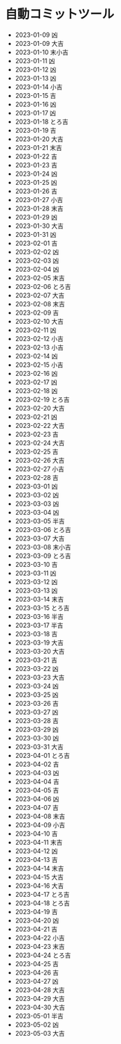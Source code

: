 # 自動コミットツール
- 2023-01-09 凶
- 2023-01-09 大吉
- 2023-01-10 末小吉
- 2023-01-11 凶
- 2023-01-12 凶
- 2023-01-13 凶
- 2023-01-14 小吉
- 2023-01-15 吉
- 2023-01-16 凶
- 2023-01-17 凶
- 2023-01-18 とろ吉
- 2023-01-19 吉
- 2023-01-20 大吉
- 2023-01-21 末吉
- 2023-01-22 吉
- 2023-01-23 吉
- 2023-01-24 凶
- 2023-01-25 凶
- 2023-01-26 吉
- 2023-01-27 小吉
- 2023-01-28 末吉
- 2023-01-29 凶
- 2023-01-30 大吉
- 2023-01-31 凶
- 2023-02-01 吉
- 2023-02-02 凶
- 2023-02-03 凶
- 2023-02-04 凶
- 2023-02-05 末吉
- 2023-02-06 とろ吉
- 2023-02-07 大吉
- 2023-02-08 末吉
- 2023-02-09 吉
- 2023-02-10 大吉
- 2023-02-11 凶
- 2023-02-12 小吉
- 2023-02-13 小吉
- 2023-02-14 凶
- 2023-02-15 小吉
- 2023-02-16 凶
- 2023-02-17 凶
- 2023-02-18 凶
- 2023-02-19 とろ吉
- 2023-02-20 大吉
- 2023-02-21 凶
- 2023-02-22 大吉
- 2023-02-23 吉
- 2023-02-24 大吉
- 2023-02-25 吉
- 2023-02-26 大吉
- 2023-02-27 小吉
- 2023-02-28 吉
- 2023-03-01 凶
- 2023-03-02 凶
- 2023-03-03 凶
- 2023-03-04 凶
- 2023-03-05 半吉
- 2023-03-06 とろ吉
- 2023-03-07 大吉
- 2023-03-08 末小吉
- 2023-03-09 とろ吉
- 2023-03-10 吉
- 2023-03-11 凶
- 2023-03-12 凶
- 2023-03-13 凶
- 2023-03-14 末吉
- 2023-03-15 とろ吉
- 2023-03-16 半吉
- 2023-03-17 半吉
- 2023-03-18 吉
- 2023-03-19 大吉
- 2023-03-20 大吉
- 2023-03-21 吉
- 2023-03-22 凶
- 2023-03-23 大吉
- 2023-03-24 凶
- 2023-03-25 凶
- 2023-03-26 吉
- 2023-03-27 凶
- 2023-03-28 吉
- 2023-03-29 凶
- 2023-03-30 凶
- 2023-03-31 大吉
- 2023-04-01 とろ吉
- 2023-04-02 吉
- 2023-04-03 凶
- 2023-04-04 吉
- 2023-04-05 吉
- 2023-04-06 凶
- 2023-04-07 吉
- 2023-04-08 末吉
- 2023-04-09 小吉
- 2023-04-10 吉
- 2023-04-11 末吉
- 2023-04-12 凶
- 2023-04-13 吉
- 2023-04-14 末吉
- 2023-04-15 大吉
- 2023-04-16 大吉
- 2023-04-17 とろ吉
- 2023-04-18 とろ吉
- 2023-04-19 吉
- 2023-04-20 凶
- 2023-04-21 吉
- 2023-04-22 小吉
- 2023-04-23 末吉
- 2023-04-24 とろ吉
- 2023-04-25 吉
- 2023-04-26 吉
- 2023-04-27 凶
- 2023-04-28 大吉
- 2023-04-29 大吉
- 2023-04-30 大吉
- 2023-05-01 半吉
- 2023-05-02 凶
- 2023-05-03 大吉
